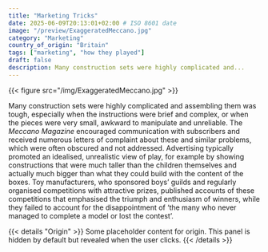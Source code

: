 ```yaml
---
title: "Marketing Tricks"
date: 2025-06-09T20:13:01+02:00 # ISO 8601 date
image: "/preview/ExaggeratedMeccano.jpg"
category: "Marketing"
country_of_origin: "Britain"
tags: ["marketing", "how they played"]
draft: false
description: Many construction sets were highly complicated and...
---
```


{{< figure src="/img/ExaggeratedMeccano.jpg" >}}

Many construction sets were highly complicated and assembling them was tough, especially when the instructions were brief and complex, or when the pieces were very small, awkward to manipulate and unreliable. The *Meccano Magazine* encouraged communication with subscribers and received numerous letters of complaint about these and similar problems, which were often obscured and not addressed. Advertising typically promoted an idealised, unrealistic view of play, for example by showing constructions that were much taller than the children themselves and actually much bigger than what they could build with the content of the boxes. Toy manufacturers, who sponsored boys’ guilds and regularly organised competitions with attractive prizes, published accounts of these competitions that emphasised the triumph and enthusiasm of winners, while they failed to account for the disappointment of ‘the many who never managed to complete a model or lost the contest’.


{{< details "Origin" >}}
Some placeholder content for origin. This panel is hidden by default but revealed when the user clicks.
{{< /details >}}

